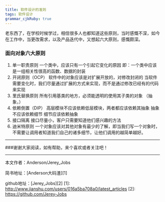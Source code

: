 ```yaml
---
title: 软件设计的准则
tags: 软件设计
grammar_cjkRuby: true
---
```

老东西了，在学校时候学过，相信很多人也都知道这些原则，当时感慨不深，如今在工作中，当更改需求，以及产品迭代中，又想起六大原则，感慨颇深。

### 面向对象六大原则
1. 单一职责原则
一个类中，应该只有一个引起它变化的原因
即：一个类中应该是一组相关性很高的函数、数据的封装
2. 开闭原则（OCP）
软件中的对象应该是对扩展开放的，对修改封闭的
当软件需要变化时，我们尽量通过扩展的方式来实现，而不是通过修改已经有的代码来实现
3. 里氏替换原则
所有引用基类的地方，必须能透明的使用其子类的对象
（抽象，）
4. 依赖倒置（DIP）
高层模块不应该依赖低层模块，两者都应该依赖其抽象
抽象不应该依赖细节
细节应该依赖抽象
5. 接口隔离
接口尽量小，客户只需要知道他们感兴趣的方法
6. 迪米特原则
一个对象应该对其他对象有最少的了解，即当我们写一个对象时，不需要让调用者知道我们自己的诸多细节，让他们调用的越简单越好。


 ----------
 ###谢谢大家阅读，如有帮助，来个喜欢或者关注吧！

 ----------
 本文作者：Anderson/Jerey_Jobs

 简书地址：[Anderson大码渣][1]

 github地址：[Jerey_Jobs][2]
  [1]: http://www.jianshu.com/users/016a5ba708a0/latest_articles
  [2]: https://github.com/Jerey-Jobs
